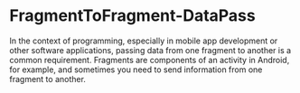 # FragmentToFragment-DataPass
 In the context of programming, especially in mobile app development or other software applications, passing data from one fragment to another is a common requirement. Fragments are components of an activity in Android, for example, and sometimes you need to send information from one fragment to another.
